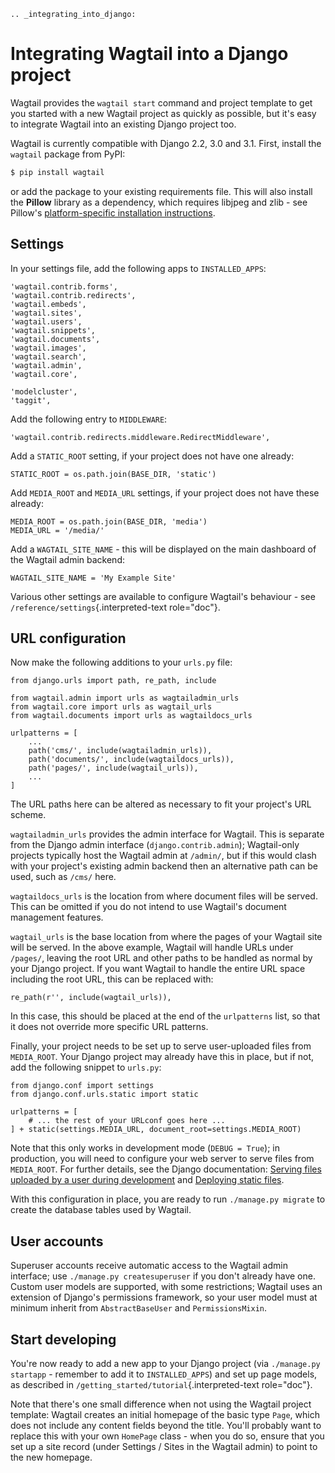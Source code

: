 ```eval_rst
.. _integrating_into_django:
```
# Integrating Wagtail into a Django project

Wagtail provides the `wagtail start` command and project template to get you started with a new Wagtail project as quickly as possible, but it\'s easy to integrate Wagtail into an existing Django project too.

Wagtail is currently compatible with Django 2.2, 3.0 and 3.1. First, install the `wagtail` package from PyPI:

```sh
$ pip install wagtail
```

or add the package to your existing requirements file. This will also install the **Pillow** library as a dependency, which requires libjpeg and zlib - see Pillow\'s [platform-specific installation instructions](https://pillow.readthedocs.org/en/latest/installation.html#external-libraries).

## Settings

In your settings file, add the following apps to `INSTALLED_APPS`:

``` {.python}
'wagtail.contrib.forms',
'wagtail.contrib.redirects',
'wagtail.embeds',
'wagtail.sites',
'wagtail.users',
'wagtail.snippets',
'wagtail.documents',
'wagtail.images',
'wagtail.search',
'wagtail.admin',
'wagtail.core',

'modelcluster',
'taggit',
```

Add the following entry to `MIDDLEWARE`:

``` {.python}
'wagtail.contrib.redirects.middleware.RedirectMiddleware',
```

Add a `STATIC_ROOT` setting, if your project does not have one already:

``` {.python}
STATIC_ROOT = os.path.join(BASE_DIR, 'static')
```

Add `MEDIA_ROOT` and `MEDIA_URL` settings, if your project does not have these already:

``` {.python}
MEDIA_ROOT = os.path.join(BASE_DIR, 'media')
MEDIA_URL = '/media/'
```

Add a `WAGTAIL_SITE_NAME` - this will be displayed on the main dashboard of the Wagtail admin backend:

``` {.python}
WAGTAIL_SITE_NAME = 'My Example Site'
```

Various other settings are available to configure Wagtail\'s behaviour - see `/reference/settings`{.interpreted-text role="doc"}.

## URL configuration

Now make the following additions to your `urls.py` file:

``` {.python}
from django.urls import path, re_path, include

from wagtail.admin import urls as wagtailadmin_urls
from wagtail.core import urls as wagtail_urls
from wagtail.documents import urls as wagtaildocs_urls

urlpatterns = [
    ...
    path('cms/', include(wagtailadmin_urls)),
    path('documents/', include(wagtaildocs_urls)),
    path('pages/', include(wagtail_urls)),
    ...
]
```

The URL paths here can be altered as necessary to fit your project\'s URL scheme.

`wagtailadmin_urls` provides the admin interface for Wagtail. This is separate from the Django admin interface (`django.contrib.admin`); Wagtail-only projects typically host the Wagtail admin at `/admin/`, but if this would clash with your project\'s existing admin backend then an alternative path can be used, such as `/cms/` here.

`wagtaildocs_urls` is the location from where document files will be served. This can be omitted if you do not intend to use Wagtail\'s document management features.

`wagtail_urls` is the base location from where the pages of your Wagtail site will be served. In the above example, Wagtail will handle URLs under `/pages/`, leaving the root URL and other paths to be handled as normal by your Django project. If you want Wagtail to handle the entire URL space including the root URL, this can be replaced with:

``` {.python}
re_path(r'', include(wagtail_urls)),
```

In this case, this should be placed at the end of the `urlpatterns` list, so that it does not override more specific URL patterns.

Finally, your project needs to be set up to serve user-uploaded files from `MEDIA_ROOT`. Your Django project may already have this in place, but if not, add the following snippet to `urls.py`:

``` {.python}
from django.conf import settings
from django.conf.urls.static import static

urlpatterns = [
    # ... the rest of your URLconf goes here ...
] + static(settings.MEDIA_URL, document_root=settings.MEDIA_ROOT)
```

Note that this only works in development mode (`DEBUG = True`); in production, you will need to configure your web server to serve files from `MEDIA_ROOT`. For further details, see the Django documentation: [Serving files uploaded by a user during development](https://docs.djangoproject.com/en/stable/howto/static-files/#serving-files-uploaded-by-a-user-during-development) and [Deploying static files](https://docs.djangoproject.com/en/stable/howto/static-files/deployment/).

With this configuration in place, you are ready to run `./manage.py migrate` to create the database tables used by Wagtail.

## User accounts

Superuser accounts receive automatic access to the Wagtail admin interface; use `./manage.py createsuperuser` if you don\'t already have one. Custom user models are supported, with some restrictions; Wagtail uses an extension of Django\'s permissions framework, so your user model must at minimum inherit from `AbstractBaseUser` and `PermissionsMixin`.

## Start developing

You\'re now ready to add a new app to your Django project (via `./manage.py startapp` - remember to add it to `INSTALLED_APPS`) and set up page models, as described in `/getting_started/tutorial`{.interpreted-text role="doc"}.

Note that there\'s one small difference when not using the Wagtail project template: Wagtail creates an initial homepage of the basic type `Page`, which does not include any content fields beyond the title. You\'ll probably want to replace this with your own `HomePage` class - when you do so, ensure that you set up a site record (under Settings / Sites in the Wagtail admin) to point to the new homepage.